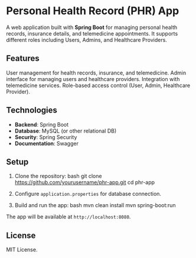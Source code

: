

# Personal Health Record (PHR) App

A web application built with **Spring Boot** for managing personal health records, insurance details, and telemedicine appointments. It supports different roles including Users, Admins, and Healthcare Providers.

## Features
 User management for health records, insurance, and telemedicine.
 Admin interface for managing users and healthcare providers.
 Integration with telemedicine services.
 Role-based access control (User, Admin, Healthcare Provider).

## Technologies
- **Backend**: Spring Boot
- **Database**: MySQL (or other relational DB)
- **Security**: Spring Security
- **Documentation**: Swagger

## Setup

1. Clone the repository:
   bash
   git clone https://github.com/yourusername/phr-app.git
   cd phr-app
   

2. Configure `application.properties` for database connection.

3. Build and run the app:
   bash
   mvn clean install
   mvn spring-boot:run
   

The app will be available at `http://localhost:8080`.

## License
MIT License.


